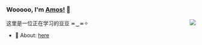### Wooooo, I'm [Amos!](https://amoshk.top) 👋  
  
<a href="https://github.com/anuraghazra/github-readme-stats">
<img align="right" src='https://github-readme-stats.vercel.app/api?username=AmosHuKe&hide=["contribs","issues"]&show_icons=true&icon_color=0366d6&text_color=24292e&bg_color=ffffff&hide_title=true' />
</a>

这里是一位正在学习的豆豆 ≖‿≖✧  
  
<!-- **Languages and Tools:**  
<code><img height="20" src="https://raw.githubusercontent.com/github/explore/80688e429a7d4ef2fca1e82350fe8e3517d3494d/topics/javascript/javascript.png"></code>
<code><img height="20" src="https://raw.githubusercontent.com/github/explore/80688e429a7d4ef2fca1e82350fe8e3517d3494d/topics/vue/vue.png"></code>
<code><img height="20" src="https://raw.githubusercontent.com/github/explore/80688e429a7d4ef2fca1e82350fe8e3517d3494d/topics/php/php.png"></code>
<code><img height="20" src="https://raw.githubusercontent.com/github/explore/80688e429a7d4ef2fca1e82350fe8e3517d3494d/topics/nodejs/nodejs.png"></code> -->
  
- 💬 About: [here](https://amoshk.top/about/)  
  





<!--
啊哈霍霍霍霍！！！
**AmosHuKe/AmosHuKe** is a ✨ _special_ ✨ repository because its `README.md` (this file) appears on your GitHub profile.

Here are some ideas to get you started:

- 🔭 I’m currently working on ...
- 🌱 I’m currently learning ...
- 👯 I’m looking to collaborate on ...
- 🤔 I’m looking for help with ...
- 💬 Ask me about ...
- 📫 How to reach me: ...
- 😄 Pronouns: ...
- ⚡ Fun fact: ...
-->
